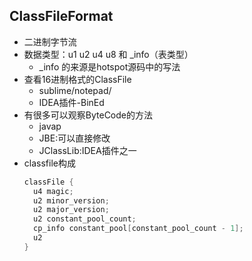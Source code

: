 
## ClassFileFormat
- 二进制字节流
- 数据类型：u1 u2 u4 u8 和 _info（表类型）
  - _info 的来源是hotspot源码中的写法
- 查看16进制格式的ClassFile
  - sublime/notepad/
  - IDEA插件-BinEd
- 有很多可以观察ByteCode的方法
  - javap
  - JBE:可以直接修改
  - JClassLib:IDEA插件之一
- classfile构成
  ```java
  classFile {
    u4 magic;
    u2 minor_version;
    u2 major_version;
    u2 constant_pool_count;
    cp_info constant_pool[constant_pool_count - 1];
    u2
  }
  ```
